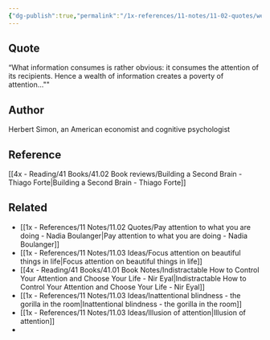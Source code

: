 ```yaml
---
{"dg-publish":true,"permalink":"/1x-references/11-notes/11-02-quotes/wealth-of-information-creates-poverty-of-attention-herbert-simon/","title":"Wealth of information creates poverty of attention - Herbert Simon","created":"2023-09-15T16:52:04.429+03:00","updated":"2024-02-14T20:18:36.509+03:00"}
---
```



## Quote
“What information consumes is rather obvious: it consumes the attention of its recipients. Hence a wealth of information creates a poverty of attention…""


## Author
Herbert Simon, an American economist and cognitive psychologist

## Reference
[[4x - Reading/41 Books/41.02 Book reviews/Building a Second Brain - Thiago Forte\|Building a Second Brain - Thiago Forte]]

## Related
- [[1x - References/11 Notes/11.02 Quotes/Pay attention to what you are doing - Nadia Boulanger\|Pay attention to what you are doing - Nadia Boulanger]]
- [[1x - References/11 Notes/11.03 Ideas/Focus attention on beautiful things in life\|Focus attention on beautiful things in life]]
- [[4x - Reading/41 Books/41.01 Book Notes/Indistractable How to Control Your Attention and Choose Your Life - Nir Eyal\|Indistractable How to Control Your Attention and Choose Your Life - Nir Eyal]]
- [[1x - References/11 Notes/11.03 Ideas/Inattentional blindness - the gorilla in the room\|Inattentional blindness - the gorilla in the room]]
- [[1x - References/11 Notes/11.03 Ideas/Illusion of attention\|Illusion of attention]]
- 